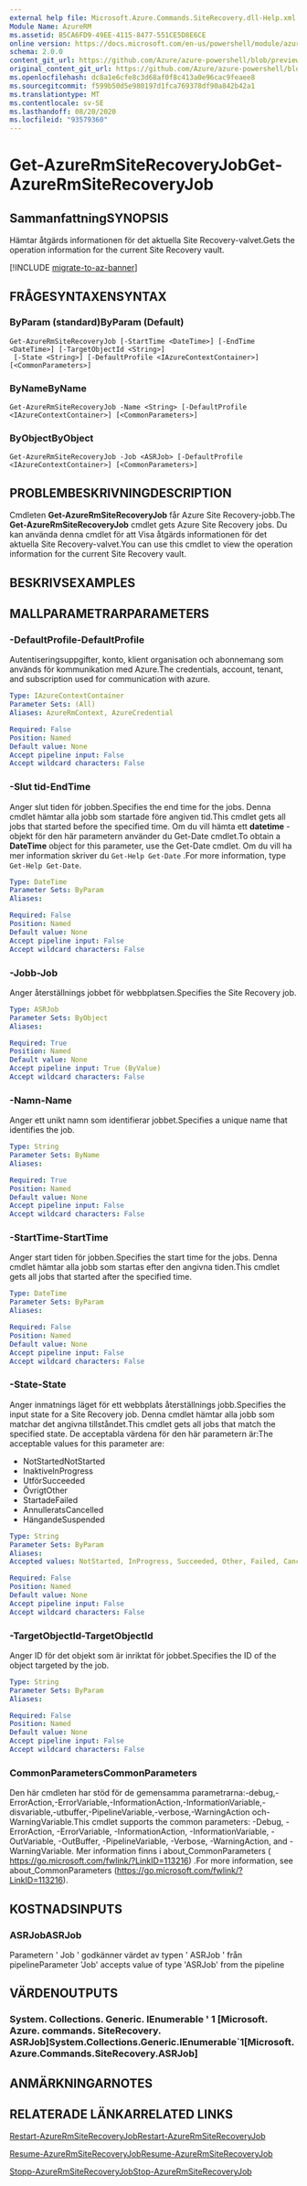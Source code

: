 ```yaml
---
external help file: Microsoft.Azure.Commands.SiteRecovery.dll-Help.xml
Module Name: AzureRM
ms.assetid: B5CA6FD9-49EE-4115-8477-551CE5D8E6CE
online version: https://docs.microsoft.com/en-us/powershell/module/azurerm.siterecovery/get-azurermsiterecoveryjob
schema: 2.0.0
content_git_url: https://github.com/Azure/azure-powershell/blob/preview/src/ResourceManager/SiteRecovery/Commands.SiteRecovery/help/Get-AzureRmSiteRecoveryJob.md
original_content_git_url: https://github.com/Azure/azure-powershell/blob/preview/src/ResourceManager/SiteRecovery/Commands.SiteRecovery/help/Get-AzureRmSiteRecoveryJob.md
ms.openlocfilehash: dc8a1e6cfe8c3d68af0f8c413a0e96cac9feaee8
ms.sourcegitcommit: f599b50d5e980197d1fca769378df90a842b42a1
ms.translationtype: MT
ms.contentlocale: sv-SE
ms.lasthandoff: 08/20/2020
ms.locfileid: "93579360"
---
```

# <span data-ttu-id="4726a-101">Get-AzureRmSiteRecoveryJob</span><span class="sxs-lookup"><span data-stu-id="4726a-101">Get-AzureRmSiteRecoveryJob</span></span>

## <span data-ttu-id="4726a-102">Sammanfattning</span><span class="sxs-lookup"><span data-stu-id="4726a-102">SYNOPSIS</span></span>
<span data-ttu-id="4726a-103">Hämtar åtgärds informationen för det aktuella Site Recovery-valvet.</span><span class="sxs-lookup"><span data-stu-id="4726a-103">Gets the operation information for the current Site Recovery vault.</span></span>

[!INCLUDE [migrate-to-az-banner](../../includes/migrate-to-az-banner.md)]

## <span data-ttu-id="4726a-104">FRÅGESYNTAXEN</span><span class="sxs-lookup"><span data-stu-id="4726a-104">SYNTAX</span></span>

### <span data-ttu-id="4726a-105">ByParam (standard)</span><span class="sxs-lookup"><span data-stu-id="4726a-105">ByParam (Default)</span></span>
```
Get-AzureRmSiteRecoveryJob [-StartTime <DateTime>] [-EndTime <DateTime>] [-TargetObjectId <String>]
 [-State <String>] [-DefaultProfile <IAzureContextContainer>] [<CommonParameters>]
```

### <span data-ttu-id="4726a-106">ByName</span><span class="sxs-lookup"><span data-stu-id="4726a-106">ByName</span></span>
```
Get-AzureRmSiteRecoveryJob -Name <String> [-DefaultProfile <IAzureContextContainer>] [<CommonParameters>]
```

### <span data-ttu-id="4726a-107">ByObject</span><span class="sxs-lookup"><span data-stu-id="4726a-107">ByObject</span></span>
```
Get-AzureRmSiteRecoveryJob -Job <ASRJob> [-DefaultProfile <IAzureContextContainer>] [<CommonParameters>]
```

## <span data-ttu-id="4726a-108">PROBLEMBESKRIVNING</span><span class="sxs-lookup"><span data-stu-id="4726a-108">DESCRIPTION</span></span>
<span data-ttu-id="4726a-109">Cmdleten **Get-AzureRmSiteRecoveryJob** får Azure Site Recovery-jobb.</span><span class="sxs-lookup"><span data-stu-id="4726a-109">The **Get-AzureRmSiteRecoveryJob** cmdlet gets Azure Site Recovery jobs.</span></span>
<span data-ttu-id="4726a-110">Du kan använda denna cmdlet för att Visa åtgärds informationen för det aktuella Site Recovery-valvet.</span><span class="sxs-lookup"><span data-stu-id="4726a-110">You can use this cmdlet to view the operation information for the current Site Recovery vault.</span></span>

## <span data-ttu-id="4726a-111">BESKRIVS</span><span class="sxs-lookup"><span data-stu-id="4726a-111">EXAMPLES</span></span>

## <span data-ttu-id="4726a-112">MALLPARAMETRAR</span><span class="sxs-lookup"><span data-stu-id="4726a-112">PARAMETERS</span></span>

### <span data-ttu-id="4726a-113">-DefaultProfile</span><span class="sxs-lookup"><span data-stu-id="4726a-113">-DefaultProfile</span></span>
<span data-ttu-id="4726a-114">Autentiseringsuppgifter, konto, klient organisation och abonnemang som används för kommunikation med Azure.</span><span class="sxs-lookup"><span data-stu-id="4726a-114">The credentials, account, tenant, and subscription used for communication with azure.</span></span>

```yaml
Type: IAzureContextContainer
Parameter Sets: (All)
Aliases: AzureRmContext, AzureCredential

Required: False
Position: Named
Default value: None
Accept pipeline input: False
Accept wildcard characters: False
```

### <span data-ttu-id="4726a-115">-Slut tid</span><span class="sxs-lookup"><span data-stu-id="4726a-115">-EndTime</span></span>
<span data-ttu-id="4726a-116">Anger slut tiden för jobben.</span><span class="sxs-lookup"><span data-stu-id="4726a-116">Specifies the end time for the jobs.</span></span>
<span data-ttu-id="4726a-117">Denna cmdlet hämtar alla jobb som startade före angiven tid.</span><span class="sxs-lookup"><span data-stu-id="4726a-117">This cmdlet gets all jobs that started before the specified time.</span></span>
<span data-ttu-id="4726a-118">Om du vill hämta ett **datetime** -objekt för den här parametern använder du Get-Date cmdlet.</span><span class="sxs-lookup"><span data-stu-id="4726a-118">To obtain a **DateTime** object for this parameter, use the Get-Date cmdlet.</span></span>
<span data-ttu-id="4726a-119">Om du vill ha mer information skriver du `Get-Help Get-Date` .</span><span class="sxs-lookup"><span data-stu-id="4726a-119">For more information, type `Get-Help Get-Date`.</span></span>

```yaml
Type: DateTime
Parameter Sets: ByParam
Aliases: 

Required: False
Position: Named
Default value: None
Accept pipeline input: False
Accept wildcard characters: False
```

### <span data-ttu-id="4726a-120">-Jobb</span><span class="sxs-lookup"><span data-stu-id="4726a-120">-Job</span></span>
<span data-ttu-id="4726a-121">Anger återställnings jobbet för webbplatsen.</span><span class="sxs-lookup"><span data-stu-id="4726a-121">Specifies the Site Recovery job.</span></span>

```yaml
Type: ASRJob
Parameter Sets: ByObject
Aliases: 

Required: True
Position: Named
Default value: None
Accept pipeline input: True (ByValue)
Accept wildcard characters: False
```

### <span data-ttu-id="4726a-122">-Namn</span><span class="sxs-lookup"><span data-stu-id="4726a-122">-Name</span></span>
<span data-ttu-id="4726a-123">Anger ett unikt namn som identifierar jobbet.</span><span class="sxs-lookup"><span data-stu-id="4726a-123">Specifies a unique name that identifies the job.</span></span>

```yaml
Type: String
Parameter Sets: ByName
Aliases: 

Required: True
Position: Named
Default value: None
Accept pipeline input: False
Accept wildcard characters: False
```

### <span data-ttu-id="4726a-124">-StartTime</span><span class="sxs-lookup"><span data-stu-id="4726a-124">-StartTime</span></span>
<span data-ttu-id="4726a-125">Anger start tiden för jobben.</span><span class="sxs-lookup"><span data-stu-id="4726a-125">Specifies the start time for the jobs.</span></span>
<span data-ttu-id="4726a-126">Denna cmdlet hämtar alla jobb som startas efter den angivna tiden.</span><span class="sxs-lookup"><span data-stu-id="4726a-126">This cmdlet gets all jobs that started after the specified time.</span></span>

```yaml
Type: DateTime
Parameter Sets: ByParam
Aliases: 

Required: False
Position: Named
Default value: None
Accept pipeline input: False
Accept wildcard characters: False
```

### <span data-ttu-id="4726a-127">-State</span><span class="sxs-lookup"><span data-stu-id="4726a-127">-State</span></span>
<span data-ttu-id="4726a-128">Anger inmatnings läget för ett webbplats återställnings jobb.</span><span class="sxs-lookup"><span data-stu-id="4726a-128">Specifies the input state for a Site Recovery job.</span></span>
<span data-ttu-id="4726a-129">Denna cmdlet hämtar alla jobb som matchar det angivna tillståndet.</span><span class="sxs-lookup"><span data-stu-id="4726a-129">This cmdlet gets all jobs that match the specified state.</span></span>
<span data-ttu-id="4726a-130">De acceptabla värdena för den här parametern är:</span><span class="sxs-lookup"><span data-stu-id="4726a-130">The acceptable values for this parameter are:</span></span>

- <span data-ttu-id="4726a-131">NotStarted</span><span class="sxs-lookup"><span data-stu-id="4726a-131">NotStarted</span></span>
- <span data-ttu-id="4726a-132">Inaktive</span><span class="sxs-lookup"><span data-stu-id="4726a-132">InProgress</span></span>
- <span data-ttu-id="4726a-133">Utför</span><span class="sxs-lookup"><span data-stu-id="4726a-133">Succeeded</span></span>
- <span data-ttu-id="4726a-134">Övrigt</span><span class="sxs-lookup"><span data-stu-id="4726a-134">Other</span></span>
- <span data-ttu-id="4726a-135">Startade</span><span class="sxs-lookup"><span data-stu-id="4726a-135">Failed</span></span>
- <span data-ttu-id="4726a-136">Annullerats</span><span class="sxs-lookup"><span data-stu-id="4726a-136">Cancelled</span></span>
- <span data-ttu-id="4726a-137">Hängande</span><span class="sxs-lookup"><span data-stu-id="4726a-137">Suspended</span></span>

```yaml
Type: String
Parameter Sets: ByParam
Aliases: 
Accepted values: NotStarted, InProgress, Succeeded, Other, Failed, Cancelled, Suspended

Required: False
Position: Named
Default value: None
Accept pipeline input: False
Accept wildcard characters: False
```

### <span data-ttu-id="4726a-138">-TargetObjectId</span><span class="sxs-lookup"><span data-stu-id="4726a-138">-TargetObjectId</span></span>
<span data-ttu-id="4726a-139">Anger ID för det objekt som är inriktat för jobbet.</span><span class="sxs-lookup"><span data-stu-id="4726a-139">Specifies the ID of the object targeted by the job.</span></span>

```yaml
Type: String
Parameter Sets: ByParam
Aliases: 

Required: False
Position: Named
Default value: None
Accept pipeline input: False
Accept wildcard characters: False
```

### <span data-ttu-id="4726a-140">CommonParameters</span><span class="sxs-lookup"><span data-stu-id="4726a-140">CommonParameters</span></span>
<span data-ttu-id="4726a-141">Den här cmdleten har stöd för de gemensamma parametrarna:-debug,-ErrorAction,-ErrorVariable,-InformationAction,-InformationVariable,-disvariable,-utbuffer,-PipelineVariable,-verbose,-WarningAction och-WarningVariable.</span><span class="sxs-lookup"><span data-stu-id="4726a-141">This cmdlet supports the common parameters: -Debug, -ErrorAction, -ErrorVariable, -InformationAction, -InformationVariable, -OutVariable, -OutBuffer, -PipelineVariable, -Verbose, -WarningAction, and -WarningVariable.</span></span> <span data-ttu-id="4726a-142">Mer information finns i about_CommonParameters ( https://go.microsoft.com/fwlink/?LinkID=113216) .</span><span class="sxs-lookup"><span data-stu-id="4726a-142">For more information, see about_CommonParameters (https://go.microsoft.com/fwlink/?LinkID=113216).</span></span>

## <span data-ttu-id="4726a-143">KOSTNADS</span><span class="sxs-lookup"><span data-stu-id="4726a-143">INPUTS</span></span>

### <span data-ttu-id="4726a-144">ASRJob</span><span class="sxs-lookup"><span data-stu-id="4726a-144">ASRJob</span></span>
<span data-ttu-id="4726a-145">Parametern ' Job ' godkänner värdet av typen ' ASRJob ' från pipeline</span><span class="sxs-lookup"><span data-stu-id="4726a-145">Parameter 'Job' accepts value of type 'ASRJob' from the pipeline</span></span>

## <span data-ttu-id="4726a-146">VÄRDEN</span><span class="sxs-lookup"><span data-stu-id="4726a-146">OUTPUTS</span></span>

### <span data-ttu-id="4726a-147">System. Collections. Generic. IEnumerable ' 1 [Microsoft. Azure. commands. SiteRecovery. ASRJob]</span><span class="sxs-lookup"><span data-stu-id="4726a-147">System.Collections.Generic.IEnumerable\`1[Microsoft.Azure.Commands.SiteRecovery.ASRJob]</span></span>

## <span data-ttu-id="4726a-148">ANMÄRKNINGAR</span><span class="sxs-lookup"><span data-stu-id="4726a-148">NOTES</span></span>

## <span data-ttu-id="4726a-149">RELATERADE LÄNKAR</span><span class="sxs-lookup"><span data-stu-id="4726a-149">RELATED LINKS</span></span>

[<span data-ttu-id="4726a-150">Restart-AzureRmSiteRecoveryJob</span><span class="sxs-lookup"><span data-stu-id="4726a-150">Restart-AzureRmSiteRecoveryJob</span></span>](./Restart-AzureRmSiteRecoveryJob.md)

[<span data-ttu-id="4726a-151">Resume-AzureRmSiteRecoveryJob</span><span class="sxs-lookup"><span data-stu-id="4726a-151">Resume-AzureRmSiteRecoveryJob</span></span>](./Resume-AzureRmSiteRecoveryJob.md)

[<span data-ttu-id="4726a-152">Stopp-AzureRmSiteRecoveryJob</span><span class="sxs-lookup"><span data-stu-id="4726a-152">Stop-AzureRmSiteRecoveryJob</span></span>](./Stop-AzureRmSiteRecoveryJob.md)
